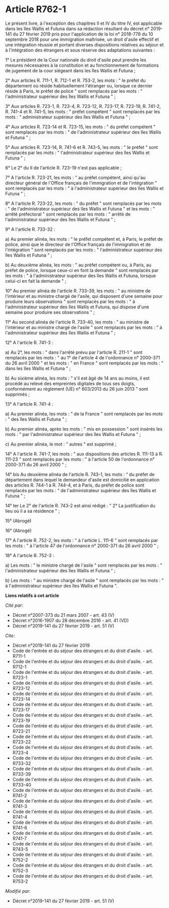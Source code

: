 # Article R762-1

Le présent livre, à l'exception des chapitres II et IV du titre IV, est applicable dans les îles Wallis et Futuna dans sa
rédaction résultant du décret n° 2019-141 du 27 février 2019 pris pour l'application de la loi n° 2018-778 du 10 septembre
2018 pour une immigration maîtrisée, un droit d'asile effectif et une intégration réussie et portant diverses dispositions
relatives au séjour et à l'intégration des étrangers et sous réserve des adaptations suivantes : 

1° Le président de la Cour nationale du droit d'asile peut prendre les mesures nécessaires à la constitution et au
fonctionnement de formations de jugement de la cour siégeant dans les îles Wallis et Futuna ; 

2° Aux articles R. 711-1, R. 712-1 et R. 753-2, les mots : " le préfet du département où réside habituellement l'étranger ou,
lorsque ce dernier réside à Paris, le préfet de police " sont remplacés par les mots : " l'administrateur supérieur des îles
Wallis et Futuna " ; 

3° Aux articles R. 723-1, R. 723-4, R. 723-12, R. 723-17, R. 723-19, R. 741-2, R. 741-4 et R. 741-5, les mots : " préfet
compétent " sont remplacés par les mots : " administrateur supérieur des îles Wallis et Futuna " ; 

4° Aux articles R. 723-14 et R. 723-15, les mots : " du préfet compétent " sont remplacés par les mots : " de
l'administrateur supérieur des îles Wallis et Futuna " ; 

5° Aux articles R. 723-14, R. 741-6 et R. 743-5, les mots : " le préfet " sont remplacés par les mots : " l'administrateur
supérieur des îles Wallis et Futuna " ; 

6° Le 2° du II de l'article R. 723-19 n'est pas applicable ; 

7° A l'article R. 723-21, les mots : " au préfet compétent, ainsi qu'au directeur général de l'Office français de
l'immigration et de l'intégration " sont remplacés par les mots : " à l'administrateur supérieur des îles Wallis et Futuna
" ; 

8° A l'article R. 723-22, les mots : " du préfet " sont remplacés par les mots : " de l'administrateur supérieur des îles
Wallis et Futuna " et les mots : " arrêté préfectoral " sont remplacés par les mots : " arrêté de l'administrateur supérieur
des îles Wallis et Futuna " ; 

9° A l'article R. 733-32 : 

a) Au premier alinéa, les mots : " le préfet compétent et, à Paris, le préfet de police, ainsi que le directeur de l'Office
français de l'immigration et de l'intégration " sont remplacés par les mots : " l'administrateur supérieur des îles Wallis et
Futuna " ; 

b) Au deuxième alinéa, les mots : " au préfet compétent ou, à Paris, au préfet de police, lorsque ceux-ci en font la demande
" sont remplacés par les mots : " à l'administrateur supérieur des îles Wallis et Futuna, lorsque celui-ci en fait la demande
" ; 

10° Au premier alinéa de l'article R. 733-39, les mots : " au ministre de l'intérieur et au ministre chargé de l'asile, qui
disposent d'une semaine pour produire leurs observations " sont remplacés par les mots : " à l'administrateur supérieur des
îles Wallis et Futuna, qui dispose d'une semaine pour produire ses observations " ; 

11° Au second alinéa de l'article R. 733-40, les mots : " au ministre de l'intérieur et au ministre chargé de l'asile " sont
remplacés par les mots : " à l'administrateur supérieur des îles Wallis et Futuna " ; 

12° A l'article R. 741-3 : 

a) Au 2°, les mots : " dans l'arrêté prévu par l'article R. 211-1 " sont remplacés par les mots : " au 1° de l'article 4 de
l'ordonnance n° 2000-371 du 26 avril 2000 " et les mots : " en France " sont remplacés par les mots : " dans les îles Wallis
et Futuna " ; 

b) Au sixième alinéa, les mots : " s'il est âgé de 14 ans au moins, il est procédé au relevé des empreintes digitales de tous
ses doigts, conformément au règlement (UE) n° 603/2013 du 26 juin 2013 " sont supprimés ; 

13° A l'article R. 741-4 : 

a) Au premier alinéa, les mots : " de la France " sont remplacés par les mots : " des îles Wallis et Futuna " ; 

b) Au premier alinéa, après les mots : " mis en possession " sont insérés les mots : " par l'administrateur supérieur des
îles Wallis et Futuna " ; 

c) Au premier alinéa, le mot : " autres " est supprimé ; 

14° A l'article R. 741-7, les mots : " aux dispositions des articles R. 111-13 à R. 111-23 " sont remplacés par les mots : "
à l'article 50 de l'ordonnance n° 2000-371 du 26 avril 2000 " ; 

14° bis Au deuxième alinéa de l'article R. 743-1, les mots : “ du préfet de département dans lequel le demandeur d'asile est
domicilié en application des articles R. 744-1 à R. 744-4, et à Paris, du préfet de police sont remplacés par les mots : “ de
l'administrateur supérieur des îles Wallis et Futuna ” ; 

14° ter Le 2° de l'article R. 743-2 est ainsi rédigé : " 2° La justification du lieu où il a sa résidence " ; 

15° (Abrogé) 

16° (Abrogé) 

17° A l'article R. 752-2, les mots : " à l'article L. 111-6 " sont remplacés par les mots : " à l'article 47 de l'ordonnance
n° 2000-371 du 26 avril 2000 " ; 

18° A l'article R. 752-3 : 

a) Les mots : " le ministre chargé de l'asile " sont remplacés par les mots : " l'administrateur supérieur des îles Wallis et
Futuna " ; 

b) Les mots : " au ministre chargé de l'asile " sont remplacés par les mots : " à l'administrateur supérieur des îles Wallis
et Futuna ".

**Liens relatifs à cet article**

_Cité par_:

  - Décret n°2007-373 du 21 mars 2007 - art. 43 (V)
  - Décret n°2016-1907 du 28 décembre 2016 - art. 41 (VD)
  - Décret n°2019-141 du 27 février 2019 - art. 51 (V)

_Cite_:

  - Décret n°2019-141 du 27 février 2019
  - Code de l'entrée et du séjour des étrangers et du droit d'asile. - art. R711-1
  - Code de l'entrée et du séjour des étrangers et du droit d'asile. - art. R712-1
  - Code de l'entrée et du séjour des étrangers et du droit d'asile. - art. R723-1
  - Code de l'entrée et du séjour des étrangers et du droit d'asile. - art. R723-12
  - Code de l'entrée et du séjour des étrangers et du droit d'asile. - art. R723-14
  - Code de l'entrée et du séjour des étrangers et du droit d'asile. - art. R723-17
  - Code de l'entrée et du séjour des étrangers et du droit d'asile. - art. R723-19
  - Code de l'entrée et du séjour des étrangers et du droit d'asile. - art. R723-21
  - Code de l'entrée et du séjour des étrangers et du droit d'asile. - art. R723-22
  - Code de l'entrée et du séjour des étrangers et du droit d'asile. - art. R723-4
  - Code de l'entrée et du séjour des étrangers et du droit d'asile. - art. R733-32
  - Code de l'entrée et du séjour des étrangers et du droit d'asile. - art. R733-39
  - Code de l'entrée et du séjour des étrangers et du droit d'asile. - art. R733-40
  - Code de l'entrée et du séjour des étrangers et du droit d'asile. - art. R741-2
  - Code de l'entrée et du séjour des étrangers et du droit d'asile. - art. R741-3
  - Code de l'entrée et du séjour des étrangers et du droit d'asile. - art. R741-4
  - Code de l'entrée et du séjour des étrangers et du droit d'asile. - art. R741-6
  - Code de l'entrée et du séjour des étrangers et du droit d'asile. - art. R741-7
  - Code de l'entrée et du séjour des étrangers et du droit d'asile. - art. R743-5
  - Code de l'entrée et du séjour des étrangers et du droit d'asile. - art. R752-2
  - Code de l'entrée et du séjour des étrangers et du droit d'asile. - art. R752-3
  - Code de l'entrée et du séjour des étrangers et du droit d'asile. - art. R753-2

_Modifié par_:

  - Décret n°2019-141 du 27 février 2019 - art. 51 (V)
